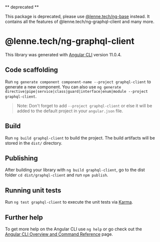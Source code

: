 ** deprecated **

This package is deprecated, please use [@lenne.tech/ng-base](https://github.com/lenneTech/ng-base/tree/main/projects/ng-base) instead. It contains all the features of @lenne.tech/ng-graphql-client and many more.

# @lenne.tech/ng-graphql-client

This library was generated with [Angular CLI](https://github.com/angular/angular-cli) version 11.0.4.

## Code scaffolding

Run `ng generate component component-name --project graphql-client` to generate a new component. You can also use `ng generate directive|pipe|service|class|guard|interface|enum|module --project graphql-client`.
> Note: Don't forget to add `--project graphql-client` or else it will be added to the default project in your `angular.json` file. 

## Build

Run `ng build graphql-client` to build the project. The build artifacts will be stored in the `dist/` directory.

## Publishing

After building your library with `ng build graphql-client`, go to the dist folder `cd dist/graphql-client` and run `npm publish`.

## Running unit tests

Run `ng test graphql-client` to execute the unit tests via [Karma](https://karma-runner.github.io).

## Further help

To get more help on the Angular CLI use `ng help` or go check out the [Angular CLI Overview and Command Reference](https://angular.io/cli) page.
